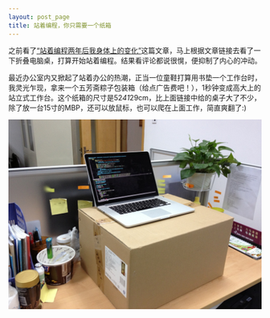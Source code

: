 ```yaml
---
layout: post_page
title: 站着编程，你只需要一个纸箱
---
```


之前看了[“站着编程两年后我身体上的变化”](http://www.vaikan.com/what-happens-when-you-stand-for-2-years/)这篇文章，马上根据文章链接去看了一下折叠电脑桌，打算开始站着编程。结果看评论都说很愰，便抑制了内心的冲动。

最近办公室内又掀起了站着办公的热潮，正当一位童鞋打算用书垫一个工作台时，我灵光乍现，拿来一个五芳斋粽子包装箱（给点广告费吧！），1秒钟变成高大上的站立式工作台。这个纸箱的尺寸是52*41*29cm，比上面链接中给的桌子大了不少，除了放一台15寸的MBP，还可以放鼠标，也可以爬在上面工作，简直爽翻了:)

![纸箱工作台](/img/box.JPG "纸箱工作台")

